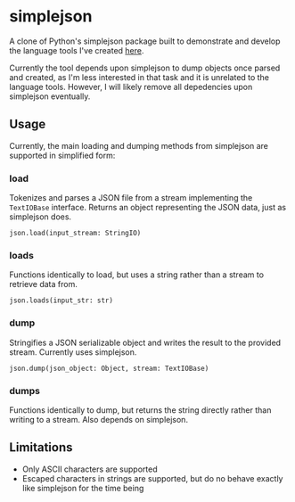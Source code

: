 # simplejson
A clone of Python's simplejson package built to demonstrate and develop the language tools I've created [here](https://github.com/NuriAmari/Language-Tools). 

Currently the tool depends upon simplejson to dump objects once parsed and created, as I'm less interested in that task and it is unrelated to the language tools. However, I will likely remove all depedencies upon simplejson eventually. 

## Usage

Currently, the main loading and dumping methods from simplejson are supported in simplified form:

### load

Tokenizes and parses a JSON file from a stream implementing the `TextIOBase` interface. Returns an object representing the JSON data, just as simplejson does.

`json.load(input_stream: StringIO)`

### loads

Functions identically to load, but uses a string rather than a stream to retrieve data from.

`json.loads(input_str: str)`

### dump

Stringifies a JSON serializable object and writes the result to the provided stream. Currently uses simplejson.

`json.dump(json_object: Object, stream: TextIOBase)`

### dumps

Functions identically to dump, but returns the string directly rather than writing to a stream. Also depends on simplejson.

## Limitations

- Only ASCII characters are supported
- Escaped characters in strings are supported, but do no behave exactly like simplejson for the time being

